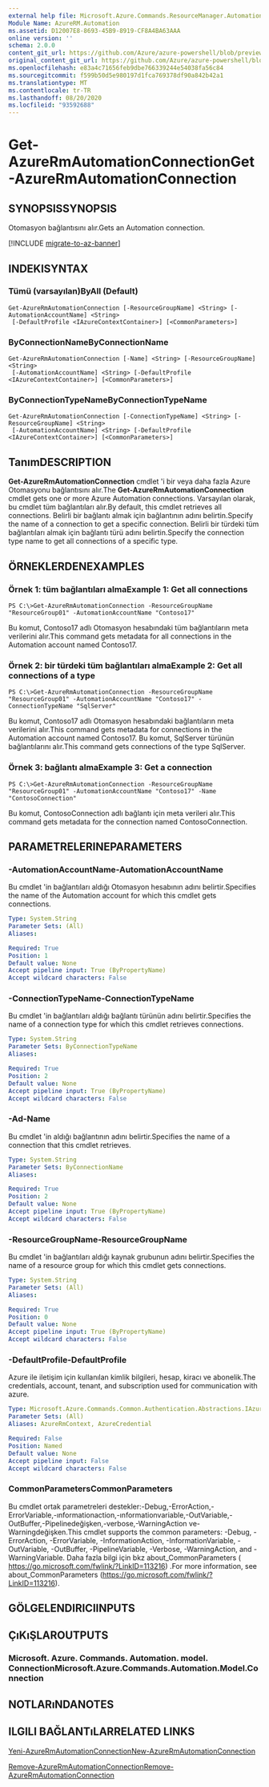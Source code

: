 ```yaml
---
external help file: Microsoft.Azure.Commands.ResourceManager.Automation.dll-Help.xml
Module Name: AzureRM.Automation
ms.assetid: D12007E8-8693-45B9-8919-CF8A4BA63AAA
online version: ''
schema: 2.0.0
content_git_url: https://github.com/Azure/azure-powershell/blob/preview/src/ResourceManager/Automation/Commands.Automation/help/Get-AzureRMAutomationConnection.md
original_content_git_url: https://github.com/Azure/azure-powershell/blob/preview/src/ResourceManager/Automation/Commands.Automation/help/Get-AzureRMAutomationConnection.md
ms.openlocfilehash: e83a4c71656feb9dbe766339244e54038fa56c84
ms.sourcegitcommit: f599b50d5e980197d1fca769378df90a842b42a1
ms.translationtype: MT
ms.contentlocale: tr-TR
ms.lasthandoff: 08/20/2020
ms.locfileid: "93592688"
---
```

# <span data-ttu-id="229a4-101">Get-AzureRmAutomationConnection</span><span class="sxs-lookup"><span data-stu-id="229a4-101">Get-AzureRmAutomationConnection</span></span>

## <span data-ttu-id="229a4-102">SYNOPSIS</span><span class="sxs-lookup"><span data-stu-id="229a4-102">SYNOPSIS</span></span>
<span data-ttu-id="229a4-103">Otomasyon bağlantısını alır.</span><span class="sxs-lookup"><span data-stu-id="229a4-103">Gets an Automation connection.</span></span>

[!INCLUDE [migrate-to-az-banner](../../includes/migrate-to-az-banner.md)]

## <span data-ttu-id="229a4-104">INDEKI</span><span class="sxs-lookup"><span data-stu-id="229a4-104">SYNTAX</span></span>

### <span data-ttu-id="229a4-105">Tümü (varsayılan)</span><span class="sxs-lookup"><span data-stu-id="229a4-105">ByAll (Default)</span></span>
```
Get-AzureRmAutomationConnection [-ResourceGroupName] <String> [-AutomationAccountName] <String>
 [-DefaultProfile <IAzureContextContainer>] [<CommonParameters>]
```

### <span data-ttu-id="229a4-106">ByConnectionName</span><span class="sxs-lookup"><span data-stu-id="229a4-106">ByConnectionName</span></span>
```
Get-AzureRmAutomationConnection [-Name] <String> [-ResourceGroupName] <String>
 [-AutomationAccountName] <String> [-DefaultProfile <IAzureContextContainer>] [<CommonParameters>]
```

### <span data-ttu-id="229a4-107">ByConnectionTypeName</span><span class="sxs-lookup"><span data-stu-id="229a4-107">ByConnectionTypeName</span></span>
```
Get-AzureRmAutomationConnection [-ConnectionTypeName] <String> [-ResourceGroupName] <String>
 [-AutomationAccountName] <String> [-DefaultProfile <IAzureContextContainer>] [<CommonParameters>]
```

## <span data-ttu-id="229a4-108">Tanım</span><span class="sxs-lookup"><span data-stu-id="229a4-108">DESCRIPTION</span></span>
<span data-ttu-id="229a4-109">**Get-AzureRmAutomationConnection** cmdlet 'i bir veya daha fazla Azure Otomasyonu bağlantısını alır.</span><span class="sxs-lookup"><span data-stu-id="229a4-109">The **Get-AzureRmAutomationConnection** cmdlet gets one or more Azure Automation connections.</span></span>
<span data-ttu-id="229a4-110">Varsayılan olarak, bu cmdlet tüm bağlantıları alır.</span><span class="sxs-lookup"><span data-stu-id="229a4-110">By default, this cmdlet retrieves all connections.</span></span>
<span data-ttu-id="229a4-111">Belirli bir bağlantı almak için bağlantının adını belirtin.</span><span class="sxs-lookup"><span data-stu-id="229a4-111">Specify the name of a connection to get a specific connection.</span></span>
<span data-ttu-id="229a4-112">Belirli bir türdeki tüm bağlantıları almak için bağlantı türü adını belirtin.</span><span class="sxs-lookup"><span data-stu-id="229a4-112">Specify the connection type name to get all connections of a specific type.</span></span>

## <span data-ttu-id="229a4-113">ÖRNEKLERDEN</span><span class="sxs-lookup"><span data-stu-id="229a4-113">EXAMPLES</span></span>

### <span data-ttu-id="229a4-114">Örnek 1: tüm bağlantıları alma</span><span class="sxs-lookup"><span data-stu-id="229a4-114">Example 1: Get all connections</span></span>
```
PS C:\>Get-AzureRmAutomationConnection -ResourceGroupName "ResourceGroup01" -AutomationAccountName "Contoso17"
```

<span data-ttu-id="229a4-115">Bu komut, Contoso17 adlı Otomasyon hesabındaki tüm bağlantıların meta verilerini alır.</span><span class="sxs-lookup"><span data-stu-id="229a4-115">This command gets metadata for all connections in the Automation account named Contoso17.</span></span>

### <span data-ttu-id="229a4-116">Örnek 2: bir türdeki tüm bağlantıları alma</span><span class="sxs-lookup"><span data-stu-id="229a4-116">Example 2: Get all connections of a type</span></span>
```
PS C:\>Get-AzureRmAutomationConnection -ResourceGroupName "ResourceGroup01" -AutomationAccountName "Contoso17" -ConnectionTypeName "SqlServer"
```

<span data-ttu-id="229a4-117">Bu komut, Contoso17 adlı Otomasyon hesabındaki bağlantıların meta verilerini alır.</span><span class="sxs-lookup"><span data-stu-id="229a4-117">This command gets metadata for connections in the Automation account named Contoso17.</span></span>
<span data-ttu-id="229a4-118">Bu komut, SqlServer türünün bağlantılarını alır.</span><span class="sxs-lookup"><span data-stu-id="229a4-118">This command gets connections of the type SqlServer.</span></span>

### <span data-ttu-id="229a4-119">Örnek 3: bağlantı alma</span><span class="sxs-lookup"><span data-stu-id="229a4-119">Example 3: Get a connection</span></span>
```
PS C:\>Get-AzureRmAutomationConnection -ResourceGroupName "ResourceGroup01" -AutomationAccountName "Contoso17" -Name "ContosoConnection"
```

<span data-ttu-id="229a4-120">Bu komut, ContosoConnection adlı bağlantı için meta verileri alır.</span><span class="sxs-lookup"><span data-stu-id="229a4-120">This command gets metadata for the connection named ContosoConnection.</span></span>

## <span data-ttu-id="229a4-121">PARAMETRELERINE</span><span class="sxs-lookup"><span data-stu-id="229a4-121">PARAMETERS</span></span>

### <span data-ttu-id="229a4-122">-AutomationAccountName</span><span class="sxs-lookup"><span data-stu-id="229a4-122">-AutomationAccountName</span></span>
<span data-ttu-id="229a4-123">Bu cmdlet 'in bağlantıları aldığı Otomasyon hesabının adını belirtir.</span><span class="sxs-lookup"><span data-stu-id="229a4-123">Specifies the name of the Automation account for which this cmdlet gets connections.</span></span>

```yaml
Type: System.String
Parameter Sets: (All)
Aliases: 

Required: True
Position: 1
Default value: None
Accept pipeline input: True (ByPropertyName)
Accept wildcard characters: False
```

### <span data-ttu-id="229a4-124">-ConnectionTypeName</span><span class="sxs-lookup"><span data-stu-id="229a4-124">-ConnectionTypeName</span></span>
<span data-ttu-id="229a4-125">Bu cmdlet 'in bağlantıları aldığı bağlantı türünün adını belirtir.</span><span class="sxs-lookup"><span data-stu-id="229a4-125">Specifies the name of a connection type for which this cmdlet retrieves connections.</span></span>

```yaml
Type: System.String
Parameter Sets: ByConnectionTypeName
Aliases: 

Required: True
Position: 2
Default value: None
Accept pipeline input: True (ByPropertyName)
Accept wildcard characters: False
```

### <span data-ttu-id="229a4-126">-Ad</span><span class="sxs-lookup"><span data-stu-id="229a4-126">-Name</span></span>
<span data-ttu-id="229a4-127">Bu cmdlet 'in aldığı bağlantının adını belirtir.</span><span class="sxs-lookup"><span data-stu-id="229a4-127">Specifies the name of a connection that this cmdlet retrieves.</span></span>

```yaml
Type: System.String
Parameter Sets: ByConnectionName
Aliases: 

Required: True
Position: 2
Default value: None
Accept pipeline input: True (ByPropertyName)
Accept wildcard characters: False
```

### <span data-ttu-id="229a4-128">-ResourceGroupName</span><span class="sxs-lookup"><span data-stu-id="229a4-128">-ResourceGroupName</span></span>
<span data-ttu-id="229a4-129">Bu cmdlet 'in bağlantıları aldığı kaynak grubunun adını belirtir.</span><span class="sxs-lookup"><span data-stu-id="229a4-129">Specifies the name of a resource group for which this cmdlet gets connections.</span></span>

```yaml
Type: System.String
Parameter Sets: (All)
Aliases: 

Required: True
Position: 0
Default value: None
Accept pipeline input: True (ByPropertyName)
Accept wildcard characters: False
```

### <span data-ttu-id="229a4-130">-DefaultProfile</span><span class="sxs-lookup"><span data-stu-id="229a4-130">-DefaultProfile</span></span>
<span data-ttu-id="229a4-131">Azure ile iletişim için kullanılan kimlik bilgileri, hesap, kiracı ve abonelik.</span><span class="sxs-lookup"><span data-stu-id="229a4-131">The credentials, account, tenant, and subscription used for communication with azure.</span></span>

```yaml
Type: Microsoft.Azure.Commands.Common.Authentication.Abstractions.IAzureContextContainer
Parameter Sets: (All)
Aliases: AzureRmContext, AzureCredential

Required: False
Position: Named
Default value: None
Accept pipeline input: False
Accept wildcard characters: False
```

### <span data-ttu-id="229a4-132">CommonParameters</span><span class="sxs-lookup"><span data-stu-id="229a4-132">CommonParameters</span></span>
<span data-ttu-id="229a4-133">Bu cmdlet ortak parametreleri destekler:-Debug,-ErrorAction,-ErrorVariable,-ınformationaction,-ınformationvariable,-OutVariable,-OutBuffer,-Pipelinedeğişken,-verbose,-WarningAction ve-Warningdeğişken.</span><span class="sxs-lookup"><span data-stu-id="229a4-133">This cmdlet supports the common parameters: -Debug, -ErrorAction, -ErrorVariable, -InformationAction, -InformationVariable, -OutVariable, -OutBuffer, -PipelineVariable, -Verbose, -WarningAction, and -WarningVariable.</span></span> <span data-ttu-id="229a4-134">Daha fazla bilgi için bkz about_CommonParameters ( https://go.microsoft.com/fwlink/?LinkID=113216) .</span><span class="sxs-lookup"><span data-stu-id="229a4-134">For more information, see about_CommonParameters (https://go.microsoft.com/fwlink/?LinkID=113216).</span></span>

## <span data-ttu-id="229a4-135">GÖLGELENDIRICI</span><span class="sxs-lookup"><span data-stu-id="229a4-135">INPUTS</span></span>

## <span data-ttu-id="229a4-136">ÇıKıŞLAR</span><span class="sxs-lookup"><span data-stu-id="229a4-136">OUTPUTS</span></span>

### <span data-ttu-id="229a4-137">Microsoft. Azure. Commands. Automation. model. Connection</span><span class="sxs-lookup"><span data-stu-id="229a4-137">Microsoft.Azure.Commands.Automation.Model.Connection</span></span>

## <span data-ttu-id="229a4-138">NOTLARıNDA</span><span class="sxs-lookup"><span data-stu-id="229a4-138">NOTES</span></span>

## <span data-ttu-id="229a4-139">ILGILI BAĞLANTıLAR</span><span class="sxs-lookup"><span data-stu-id="229a4-139">RELATED LINKS</span></span>

[<span data-ttu-id="229a4-140">Yeni-AzureRmAutomationConnection</span><span class="sxs-lookup"><span data-stu-id="229a4-140">New-AzureRmAutomationConnection</span></span>](./New-AzureRMAutomationConnection.md)

[<span data-ttu-id="229a4-141">Remove-AzureRmAutomationConnection</span><span class="sxs-lookup"><span data-stu-id="229a4-141">Remove-AzureRmAutomationConnection</span></span>](./Remove-AzureRMAutomationConnection.md)


